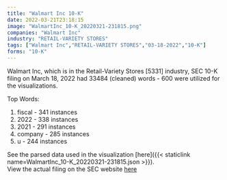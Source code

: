 ```yaml
---
title: "Walmart Inc 10-K"
date: 2022-03-21T23:18:15
image: "WalmartInc_10-K_20220321-231815.png"
companies: "Walmart Inc"
industry: "RETAIL-VARIETY STORES"
tags: ["Walmart Inc","RETAIL-VARIETY STORES","03-18-2022","10-K"]
forms: "10-K"
---
```

Walmart Inc, which is in the Retail-Variety Stores [5331] industry, SEC 10-K filing on March 18, 2022 had 33484 (cleaned) words - 600 were utilized for the visualizations.

Top Words:
1. fiscal - 341 instances
2. 2022 - 338 instances
3. 2021 - 291 instances
4. company - 285 instances
5. u - 244 instances


See the parsed data used in the visualization [here]({{< staticlink name=WalmartInc_10-K_20220321-231815.json >}}).  
View the actual filing on the SEC website [here](https://www.sec.gov/Archives/edgar/data/104169/0000104169-22-000012.txt)
